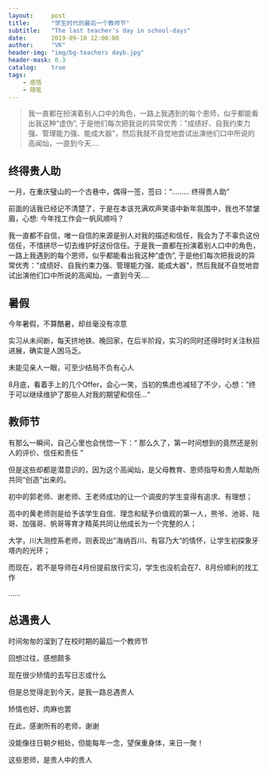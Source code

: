 ```yaml
---
layout:     post
title:      "学生时代的最后一个教师节"
subtitle:   "The last teacher's day in school-days"
date:       2019-09-10 12:00:00
author:     "VK"
header-img: "img/bg-teachers dayb.jpg"
header-mask: 0.3
catalog:    true
tags:
    - 感悟
    - 随笔
---
```


> 我一直都在扮演着别人口中的角色，一路上我遇到的每个恩师，似乎都能看出我这种“虚伪”, 于是他们每次把我说的异常优秀："成绩好、自我约束力强、管理能力强、能成大器"，然后我就不自觉地尝试出演他们口中所说的高闻灿，一直到今天....



## 终得贵人助

一月，在重庆璧山的一个古巷中，偶得一签，签曰：“.........  终得贵人助”

前面的话我已经记不清楚了，于是在本该充满欢声笑语中新年氛围中，我也不禁皱眉，心想: 今年找工作会一帆风顺吗？

我一直都不自信，唯一自信的来源是别人对我的描述和信任，我会为了不辜负这份信任，不惜拼尽一切去维护好这份信任。于是我一直都在扮演着别人口中的角色，一路上我遇到的每个恩师，似乎都能看出我这种“虚伪”, 于是他们每次把我说的异常优秀："成绩好、自我约束力强、管理能力强、能成大器"，然后我就不自觉地尝试出演他们口中所说的高闻灿，一直到今天....

## 暑假

今年暑假，不算酷暑，却丝毫没有凉意

实习从未间断，每天挤地铁、晚回家，在后半阶段，实习的同时还得时时关注秋招进展，确实是人困马乏。

未能见亲人一眼，可至少结局不负有心人

8月底，看着手上的几个Offer，会心一笑，当初的焦虑也减轻了不少，心想：”终于可以继续维护了那些人对我的期望和信任...“

## 教师节

有那么一瞬间，自己心里也会恍惚一下：“ 那么久了，第一时间想到的竟然还是别人的评价、信任和责任 ”

但是这些却都是潜意识的，因为这个高闻灿，是父母教育、恩师指导和贵人帮助所共同“创造”出来的。

初中的郭老师、谢老师、王老师成功的让一个调皮的学生变得有追求、有理想；

高中的黄老师则是给予该学生自信、理念和赋予价值观的第一人，熊爷、池哥、陆哥、加强哥、帆哥等育才精英共同让他成长为一个完整的人；

大学，川大测控系老师，则表现出”海纳百川、有容乃大“的情怀，让学生初探象牙塔内的光环；

而现在，若不是导师在4月份提前放行实习，学生也没机会在7、8月份顺利的找工作

......

## 总遇贵人

时间匆匆的溜到了在校时期的最后一个教师节

回想过往，感想颇多

现在很少矫情的去写日志或什么

但是总觉得走到今天，是我一路总遇贵人

矫情也好、肉麻也罢

在此，感谢所有的老师，谢谢

没能像往日朝夕相处，但能每年一念，望保重身体，来日一聚！

这些恩师，是贵人中的贵人